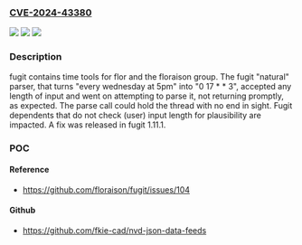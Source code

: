 ### [CVE-2024-43380](https://cve.mitre.org/cgi-bin/cvename.cgi?name=CVE-2024-43380)
![](https://img.shields.io/static/v1?label=Product&message=fugit&color=blue)
![](https://img.shields.io/static/v1?label=Version&message=%3D%20%3C%201.11.1%20&color=brighgreen)
![](https://img.shields.io/static/v1?label=Vulnerability&message=CWE-400%3A%20Uncontrolled%20Resource%20Consumption&color=brighgreen)

### Description

fugit contains time tools for flor and the floraison group. The fugit "natural" parser, that turns "every wednesday at 5pm" into "0 17 * * 3", accepted any length of input and went on attempting to parse it, not returning promptly, as expected. The parse call could hold the thread with no end in sight. Fugit dependents that do not check (user) input length for plausibility are impacted. A fix was released in fugit 1.11.1.

### POC

#### Reference
- https://github.com/floraison/fugit/issues/104

#### Github
- https://github.com/fkie-cad/nvd-json-data-feeds

